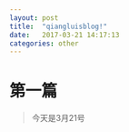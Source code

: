 ```yaml
---
layout: post
title:  "qiangluisblog!"
date:   2017-03-21 14:17:13
categories: other
---
```

# 第一篇
> 今天是3月21号